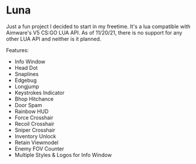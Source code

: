 # Luna

Just a fun project I decided to start in my freetime. It's a lua compatible with Aimware's V5 CS:GO LUA API. As of 11/20/21, there is no support for any other LUA API and neither is it planned.

Features:
- Info Window
- Head Dot
- Snaplines
- Edgebug
- Longjump
- Keystrokes Indicator
- Bhop Hitchance
- Door Spam
- Rainbow HUD
- Force Crosshair
- Recoil Crosshair
- Sniper Crosshair
- Inventory Unlock
- Retain Viewmodel
- Enemy FOV Counter
- Multiple Styles & Logos for Info Window
